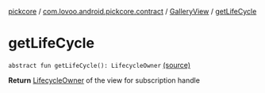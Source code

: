 [pickcore](../../index.md) / [com.lovoo.android.pickcore.contract](../index.md) / [GalleryView](index.md) / [getLifeCycle](./get-life-cycle.md)

# getLifeCycle

`abstract fun getLifeCycle(): LifecycleOwner` [(source)](https://github.com/lovoo/android-pickpic/blob/master/pickcore/pickcore/src/main/kotlin/com/lovoo/android/pickcore/contract/GalleryView.kt#L31)

**Return**
[LifecycleOwner](#) of the view for subscription handle

